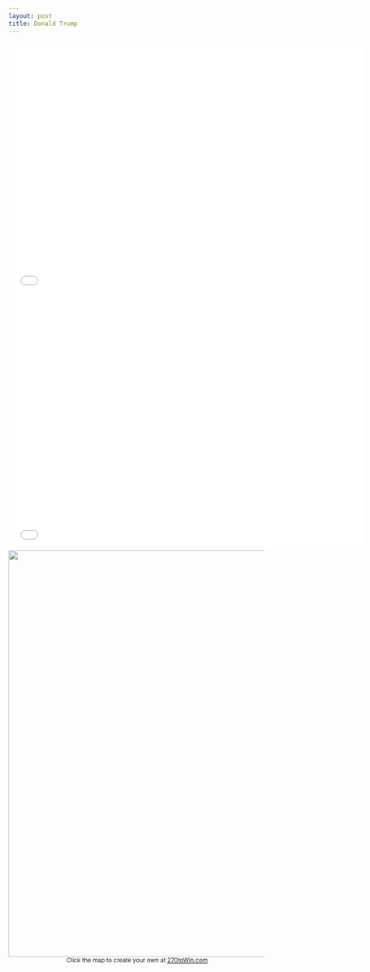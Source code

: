 ```yaml
---
layout: post
title: Donald Trump
---
```



<iframe src="//datawrapper.dwcdn.net/YjfUC/2/" frameborder="0" allowtransparency="true" allowfullscreen="allowfullscreen" webkitallowfullscreen="webkitallowfullscreen" mozallowfullscreen="mozallowfullscreen" oallowfullscreen="oallowfullscreen" msallowfullscreen="msallowfullscreen" width="700" height="500"></iframe>


<iframe src="//datawrapper.dwcdn.net/yY1Sa/1/" frameborder="0" allowtransparency="true" allowfullscreen="allowfullscreen" webkitallowfullscreen="webkitallowfullscreen" mozallowfullscreen="mozallowfullscreen" oallowfullscreen="oallowfullscreen" msallowfullscreen="msallowfullscreen" width="700" height="500"></iframe>


<div align="center"><a href="http://www.270towin.com/maps/pv2Dw"><img src="http://www.270towin.com/presidential_map_new/maps/pv2Dw.png" width="800"></a><br><small><img style="vertical-align: middle;" src="http://www.270towin.com/uploads/3rd_party_270_30px.png" alt="" /> Click the map to create your own at <a href="http://www.270towin.com/maps/pv2Dw">270toWin.com</a></small></div>


